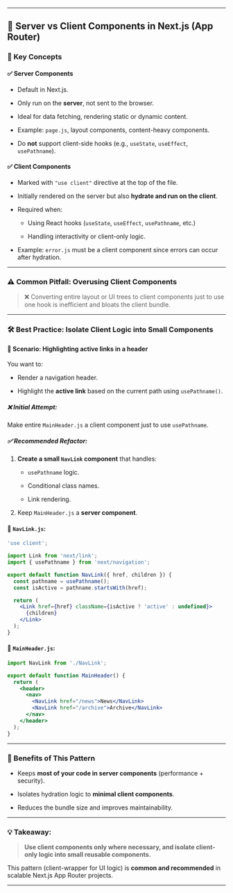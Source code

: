 

---

## 🔀 Server vs Client Components in Next.js (App Router)

### 🧩 Key Concepts

#### ✅ **Server Components**

- Default in Next.js.
    
- Only run on the **server**, not sent to the browser.
    
- Ideal for data fetching, rendering static or dynamic content.
    
- Example: `page.js`, layout components, content-heavy components.
    
- Do **not** support client-side hooks (e.g., `useState`, `useEffect`, `usePathname`).
    

#### ✅ **Client Components**

- Marked with `"use client"` directive at the top of the file.
    
- Initially rendered on the server but also **hydrate and run on the client**.
    
- Required when:
    
    - Using React hooks (`useState`, `useEffect`, `usePathname`, etc.)
        
    - Handling interactivity or client-only logic.
        
- Example: `error.js` must be a client component since errors can occur after hydration.
    

---

### ⚠️ Common Pitfall: Overusing Client Components

> ❌ Converting entire layout or UI trees to client components just to use one hook is inefficient and bloats the client bundle.

---

### 🛠️ Best Practice: Isolate Client Logic into Small Components

#### 🔧 Scenario: Highlighting active links in a header

You want to:

- Render a navigation header.
    
- Highlight the **active link** based on the current path using `usePathname()`.
    

##### ❌ Initial Attempt:

Make entire `MainHeader.js` a client component just to use `usePathname`.

##### ✅ Recommended Refactor:

1. **Create a small `NavLink` component** that handles:
    
    - `usePathname` logic.
        
    - Conditional class names.
        
    - Link rendering.
        
2. Keep `MainHeader.js` a **server component**.
    

#### 📄 `NavLink.js`:

```jsx
'use client';

import Link from 'next/link';
import { usePathname } from 'next/navigation';

export default function NavLink({ href, children }) {
  const pathname = usePathname();
  const isActive = pathname.startsWith(href);

  return (
    <Link href={href} className={isActive ? 'active' : undefined}>
      {children}
    </Link>
  );
}
```

#### 📄 `MainHeader.js`:

```jsx
import NavLink from './NavLink';

export default function MainHeader() {
  return (
    <header>
      <nav>
        <NavLink href="/news">News</NavLink>
        <NavLink href="/archive">Archive</NavLink>
      </nav>
    </header>
  );
}
```

---

### 🎯 Benefits of This Pattern

- Keeps **most of your code in server components** (performance + security).
    
- Isolates hydration logic to **minimal client components**.
    
- Reduces the bundle size and improves maintainability.
    

---

### 💡 Takeaway:

> **Use client components only where necessary, and isolate client-only logic into small reusable components.**

This pattern (client-wrapper for UI logic) is **common and recommended** in scalable Next.js App Router projects.

---
